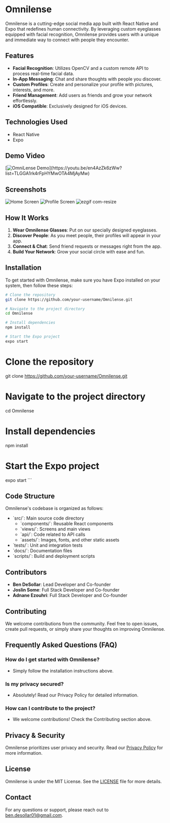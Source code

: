 # Omnilense

Omnilense is a cutting-edge social media app built with React Native and Expo that redefines human connectivity. By leveraging custom eyeglasses equipped with facial recognition, Omnilense provides users with a unique and immediate way to connect with people they encounter.

## Features

- **Facial Recognition**: Utilizes OpenCV and a custom remote API to process real-time facial data.
- **In-App Messaging**: Chat and share thoughts with people you discover.
- **Custom Profiles**: Create and personalize your profile with pictures, interests, and more.
- **Friend Management**: Add users as friends and grow your network effortlessly.
- **iOS Compatible**: Exclusively designed for iOS devices.

## Technologies Used

- React Native
- Expo

## Demo Video

[![OmniLense Demo]([https://www.youtube.com/watch?v=en4AzZk6zWw&list=TLGGA1rk4rFpHYMyODA3MjAyMw](https://youtu.be/en4AzZk6zWw?list=TLGGA1rk4rFpHYMwOTA4MjAyMw))](https://youtu.be/en4AzZk6zWw?list=TLGGA1rk4rFpHYMwOTA4MjAyMw)

## Screenshots

![Home Screen](url-to-home-screen)
![Profile Screen](url-to-profile-screen)
![ezgif com-resize](https://user-images.githubusercontent.com/71299314/230247563-45df9ba0-3a60-49b2-964c-801941a67b49.gif)

## How It Works

1. **Wear Omnilense Glasses**: Put on our specially designed eyeglasses.
2. **Discover People**: As you meet people, their profiles will appear in your app.
3. **Connect & Chat**: Send friend requests or messages right from the app.
4. **Build Your Network**: Grow your social circle with ease and fun.

## Installation

To get started with Omnilense, make sure you have Expo installed on your system, then follow these steps:

```bash
# Clone the repository
git clone https://github.com/your-username/Omnilense.git

# Navigate to the project directory
cd Omnilense

# Install dependencies
npm install

# Start the Expo project
expo start
```

# Clone the repository
git clone https://github.com/your-username/Omnilense.git

# Navigate to the project directory
cd Omnilense

# Install dependencies
npm install

# Start the Expo project
expo start
\`\`\`

## Code Structure

Omnilense's codebase is organized as follows:

- \`src/\`: Main source code directory
  - \`components/\`: Reusable React components
  - \`views/\`: Screens and main views
  - \`api/\`: Code related to API calls
  - \`assets/\`: Images, fonts, and other static assets
- \`tests/\`: Unit and integration tests
- \`docs/\`: Documentation files
- \`scripts/\`: Build and deployment scripts

## Contributors

- **Ben DeSollar**: Lead Developer and Co-founder
- **Joslin Some**: Full Stack Developer and Co-founder
- **Adnane Ezouhri**: Full Stack Developer and Co-founder

## Contributing

We welcome contributions from the community. Feel free to open issues, create pull requests, or simply share your thoughts on improving Omnilense.

## Frequently Asked Questions (FAQ)

### How do I get started with Omnilense?
- Simply follow the installation instructions above.

### Is my privacy secured?
- Absolutely! Read our Privacy Policy for detailed information.

### How can I contribute to the project?
- We welcome contributions! Check the Contributing section above.

## Privacy & Security

Omnilense prioritizes user privacy and security. Read our [Privacy Policy](PRIVACY_POLICY.md) for more information.

## License

Omnilense is under the MIT License. See the [LICENSE](LICENSE.md) file for more details.

## Contact

For any questions or support, please reach out to [ben.desollar01@gmail.com](mailto:ben.desollar01@gmail.com).
